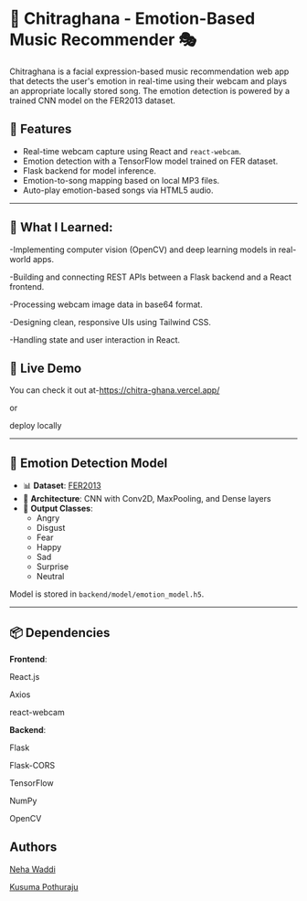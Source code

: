 # 🎵 Chitraghana - Emotion-Based Music Recommender 🎭

Chitraghana is a facial expression-based music recommendation web app that detects the user's emotion in real-time using their webcam and plays an appropriate locally stored song. The emotion detection is powered by a trained CNN model on the FER2013 dataset.

## 📸 Features

- Real-time webcam capture using React and `react-webcam`.
- Emotion detection with a TensorFlow model trained on FER dataset.
- Flask backend for model inference.
- Emotion-to-song mapping based on local MP3 files.
- Auto-play emotion-based songs via HTML5 audio.
---

## 🧠 What I Learned:

-Implementing computer vision (OpenCV) and deep learning models in real-world apps.

-Building and connecting REST APIs between a Flask backend and a React frontend.

-Processing webcam image data in base64 format.

-Designing clean, responsive UIs using Tailwind CSS.

-Handling state and user interaction in React.


## 🚀 Live Demo

You can check it out at-https://chitra-ghana.vercel.app/

or 

deploy locally

---

## 🧠 Emotion Detection Model

- 📊 **Dataset**: [FER2013](https://www.kaggle.com/datasets/msambare/fer2013)
- 🧠 **Architecture**: CNN with Conv2D, MaxPooling, and Dense layers
- 🎯 **Output Classes**:
  - Angry
  - Disgust
  - Fear
  - Happy
  - Sad
  - Surprise
  - Neutral


Model is stored in `backend/model/emotion_model.h5`.

---
## 📦 Dependencies
**Frontend**:

React.js

Axios

react-webcam

**Backend**:

Flask

Flask-CORS

TensorFlow

NumPy

OpenCV

## Authors

[Neha Waddi](https://www.linkedin.com/in/neha-waddi-a4280625b/)

[Kusuma Pothuraju](https://www.linkedin.com/in/kusuma-akshya-pothuraju-a81a58268/)
